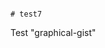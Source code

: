                                                                                                                                      # test7
Test "graphical-gist"